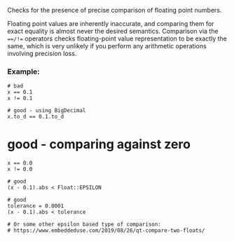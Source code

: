 Checks for the presence of precise comparison of floating point numbers.

Floating point values are inherently inaccurate, and comparing them for exact equality
is almost never the desired semantics. Comparison via the `==/!=` operators checks
floating-point value representation to be exactly the same, which is very unlikely
if you perform any arithmetic operations involving precision loss.

### Example:
    # bad
    x == 0.1
    x != 0.1

    # good - using BigDecimal
    x.to_d == 0.1.to_d

 # good - comparing against zero
    x == 0.0
    x != 0.0

    # good
    (x - 0.1).abs < Float::EPSILON

    # good
    tolerance = 0.0001
    (x - 0.1).abs < tolerance

    # Or some other epsilon based type of comparison:
    # https://www.embeddeduse.com/2019/08/26/qt-compare-two-floats/
